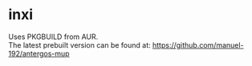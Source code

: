 # inxi
Uses PKGBUILD from AUR.
<br>
The latest prebuilt version can be found at: https://github.com/manuel-192/antergos-mup

